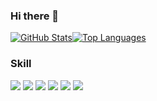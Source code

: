 ### Hi there 👋
<!--
[![Anurag's GitHub stats](https://github-readme-stats.vercel.app/api?username=xiaodye&show_icons=true&theme=tokyonight)](https://github.com/anuraghazra/github-readme-stats)

[![Top Langs](https://github-readme-stats.vercel.app/api/top-langs/?username=xiaodye&layout=compact&hide=html)](https://github.com/anuraghazra/github-readme-stats)
-->

<div style="display: flex; align-items: center;">
  <a href="https://github.com/anuraghazra/github-readme-stats">
    <img align="center" src="https://github-readme-stats.vercel.app/api?username=xiaodye&show_icons=true&theme=tokyonight" alt="GitHub Stats">
  </a>
  <a href="https://github.com/anuraghazra/github-readme-stats">
    <img align="center" src="https://github-readme-stats.vercel.app/api/top-langs/?username=xiaodye&layout=compact&hide=html" alt="Top Languages">
  </a>
</div>








### Skill
![](https://img.shields.io/badge/-JavaScript-f6da1c?style=flat&logo=javascript&logoColor=white)
![](https://img.shields.io/badge/-TypeScript-007acc?style=flat&logo=typescript&logoColor=white)
![](https://img.shields.io/badge/-React-00b4ce?style=flat&logo=react&logoColor=white)
![](https://img.shields.io/badge/-Vue-46b882?style=flat&logo=vue.js&logoColor=white)
![](https://img.shields.io/badge/-Webpack-2c3a42?style=flat&logo=webpack&logoColor=white)
![](https://img.shields.io/badge/-Node.js-3C873A?style=flat&logo=Node.js&logoColor=white)








<!--
**xiaodye/xiaodye** is a ✨ _special_ ✨ repository because its `README.md` (this file) appears on your GitHub profile.

Here are some ideas to get you started:

- 🔭 I’m currently working on ...
- 🌱 I’m currently learning ...
- 👯 I’m looking to collaborate on ...
- 🤔 I’m looking for help with ...
- 💬 Ask me about ...
- 📫 How to reach me: ...
- 😄 Pronouns: ...
- ⚡ Fun fact: ...
-->
